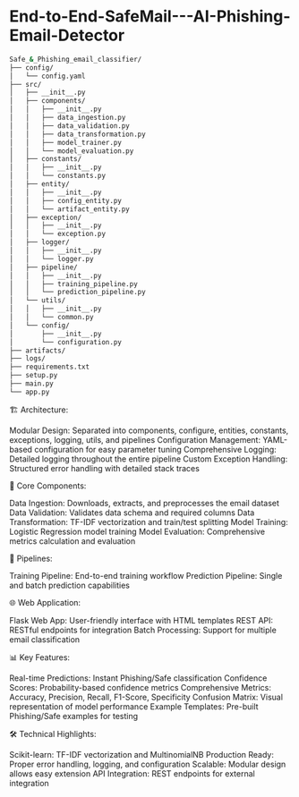 # End-to-End-SafeMail---AI-Phishing-Email-Detector

```bash
Safe_&_Phishing_email_classifier/
├── config/
│   └── config.yaml
├── src/
│   ├── __init__.py
│   ├── components/
│   │   ├── __init__.py
│   │   ├── data_ingestion.py
│   │   ├── data_validation.py
│   │   ├── data_transformation.py
│   │   ├── model_trainer.py
│   │   └── model_evaluation.py
│   ├── constants/
│   │   ├── __init__.py
│   │   └── constants.py
│   ├── entity/
│   │   ├── __init__.py
│   │   ├── config_entity.py
│   │   └── artifact_entity.py
│   ├── exception/
│   │   ├── __init__.py
│   │   └── exception.py
│   ├── logger/
│   │   ├── __init__.py
│   │   └── logger.py
│   ├── pipeline/
│   │   ├── __init__.py
│   │   ├── training_pipeline.py
│   │   └── prediction_pipeline.py
│   └── utils/
│   │   ├── __init__.py
│   │   └── common.py   
│   └── config/
│       ├── __init__.py
│       └── configuration.py
├── artifacts/
├── logs/
├── requirements.txt
├── setup.py
├── main.py
└── app.py
```

🏗️ Architecture:

Modular Design: Separated into components, configure, entities, constants, exceptions, logging,  utils, and pipelines
Configuration Management: YAML-based configuration for easy parameter tuning
Comprehensive Logging: Detailed logging throughout the entire pipeline
Custom Exception Handling: Structured error handling with detailed stack traces

🔧 Core Components:

Data Ingestion: Downloads, extracts, and preprocesses the email dataset
Data Validation: Validates data schema and required columns
Data Transformation: TF-IDF vectorization and train/test splitting
Model Training: Logistic Regression model training
Model Evaluation: Comprehensive metrics calculation and evaluation

🚀 Pipelines:

Training Pipeline: End-to-end training workflow
Prediction Pipeline: Single and batch prediction capabilities

🌐 Web Application:

Flask Web App: User-friendly interface with HTML templates
REST API: RESTful endpoints for integration
Batch Processing: Support for multiple email classification

📊 Key Features:

Real-time Predictions: Instant Phishing/Safe classification
Confidence Scores: Probability-based confidence metrics
Comprehensive Metrics: Accuracy, Precision, Recall, F1-Score, Specificity
Confusion Matrix: Visual representation of model performance
Example Templates: Pre-built Phishing/Safe examples for testing

🛠️ Technical Highlights:

Scikit-learn: TF-IDF vectorization and MultinomialNB
Production Ready: Proper error handling, logging, and configuration
Scalable: Modular design allows easy extension
API Integration: REST endpoints for external integration

